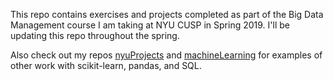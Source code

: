This repo contains exercises and projects completed as part of the Big Data Management course I am taking at NYU CUSP in Spring 2019. I'll be updating this repo throughout the spring.

Also check out my repos [nyuProjects](https://github.com/seeess1/nyuProjects "nyuProjects") and [machineLearning](https://github.com/seeess1/machineLearning "machineLearning") for examples of other work with scikit-learn, pandas, and SQL.
